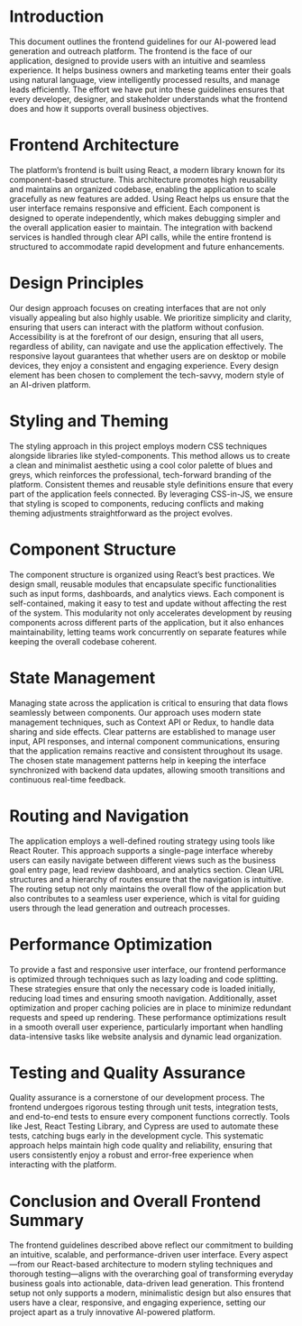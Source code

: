 # Introduction

This document outlines the frontend guidelines for our AI-powered lead generation and outreach platform. The frontend is the face of our application, designed to provide users with an intuitive and seamless experience. It helps business owners and marketing teams enter their goals using natural language, view intelligently processed results, and manage leads efficiently. The effort we have put into these guidelines ensures that every developer, designer, and stakeholder understands what the frontend does and how it supports overall business objectives.

# Frontend Architecture

The platform’s frontend is built using React, a modern library known for its component-based structure. This architecture promotes high reusability and maintains an organized codebase, enabling the application to scale gracefully as new features are added. Using React helps us ensure that the user interface remains responsive and efficient. Each component is designed to operate independently, which makes debugging simpler and the overall application easier to maintain. The integration with backend services is handled through clear API calls, while the entire frontend is structured to accommodate rapid development and future enhancements.

# Design Principles

Our design approach focuses on creating interfaces that are not only visually appealing but also highly usable. We prioritize simplicity and clarity, ensuring that users can interact with the platform without confusion. Accessibility is at the forefront of our design, ensuring that all users, regardless of ability, can navigate and use the application effectively. The responsive layout guarantees that whether users are on desktop or mobile devices, they enjoy a consistent and engaging experience. Every design element has been chosen to complement the tech-savvy, modern style of an AI-driven platform.

# Styling and Theming

The styling approach in this project employs modern CSS techniques alongside libraries like styled-components. This method allows us to create a clean and minimalist aesthetic using a cool color palette of blues and greys, which reinforces the professional, tech-forward branding of the platform. Consistent themes and reusable style definitions ensure that every part of the application feels connected. By leveraging CSS-in-JS, we ensure that styling is scoped to components, reducing conflicts and making theming adjustments straightforward as the project evolves.

# Component Structure

The component structure is organized using React’s best practices. We design small, reusable modules that encapsulate specific functionalities such as input forms, dashboards, and analytics views. Each component is self-contained, making it easy to test and update without affecting the rest of the system. This modularity not only accelerates development by reusing components across different parts of the application, but it also enhances maintainability, letting teams work concurrently on separate features while keeping the overall codebase coherent.

# State Management

Managing state across the application is critical to ensuring that data flows seamlessly between components. Our approach uses modern state management techniques, such as Context API or Redux, to handle data sharing and side effects. Clear patterns are established to manage user input, API responses, and internal component communications, ensuring that the application remains reactive and consistent throughout its usage. The chosen state management patterns help in keeping the interface synchronized with backend data updates, allowing smooth transitions and continuous real-time feedback.

# Routing and Navigation

The application employs a well-defined routing strategy using tools like React Router. This approach supports a single-page interface whereby users can easily navigate between different views such as the business goal entry page, lead review dashboard, and analytics section. Clean URL structures and a hierarchy of routes ensure that the navigation is intuitive. The routing setup not only maintains the overall flow of the application but also contributes to a seamless user experience, which is vital for guiding users through the lead generation and outreach processes.

# Performance Optimization

To provide a fast and responsive user interface, our frontend performance is optimized through techniques such as lazy loading and code splitting. These strategies ensure that only the necessary code is loaded initially, reducing load times and ensuring smooth navigation. Additionally, asset optimization and proper caching policies are in place to minimize redundant requests and speed up rendering. These performance optimizations result in a smooth overall user experience, particularly important when handling data-intensive tasks like website analysis and dynamic lead organization.

# Testing and Quality Assurance

Quality assurance is a cornerstone of our development process. The frontend undergoes rigorous testing through unit tests, integration tests, and end-to-end tests to ensure every component functions correctly. Tools like Jest, React Testing Library, and Cypress are used to automate these tests, catching bugs early in the development cycle. This systematic approach helps maintain high code quality and reliability, ensuring that users consistently enjoy a robust and error-free experience when interacting with the platform.

# Conclusion and Overall Frontend Summary

The frontend guidelines described above reflect our commitment to building an intuitive, scalable, and performance-driven user interface. Every aspect—from our React-based architecture to modern styling techniques and thorough testing—aligns with the overarching goal of transforming everyday business goals into actionable, data-driven lead generation. This frontend setup not only supports a modern, minimalistic design but also ensures that users have a clear, responsive, and engaging experience, setting our project apart as a truly innovative AI-powered platform.
